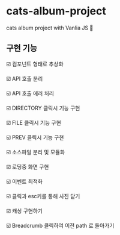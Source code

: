 # cats-album-project
cats album project with Vanlia JS 🍦


## 구현 기능

☑️ 컴포넌트 형태로 추상화

☑️ API 호출 분리

☑️ API 호출 에러 처리

☑️ DIRECTORY 클릭시 기능 구현

☑️ FILE 클릭시 기능 구현

☑️ PREV 클릭시 기능 구현

☑️ 소스파일 분리 및 모듈화

☑️ 로딩중 화면 구현

☑️ 이벤트 최적화

☑️ 클릭과 esc키를 통해 사진 닫기

☑️ 캐싱 구현하기

☑️ Breadcrumb 클릭하여 이전 path 로 돌아가기
